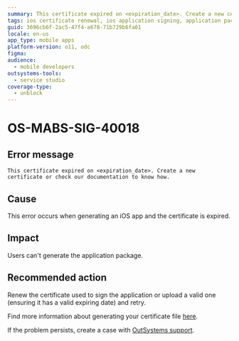 ```yaml
---
summary: This certificate expired on <expiration_date>. Create a new certificate or check our documentation to know how.
tags: ios certificate renewal, ios application signing, application package generation, error handling
guid: 3696cb6f-2ac5-47f4-a678-71b729b6fa01
locale: en-us
app_type: mobile apps
platform-version: o11, odc
figma:
audience:
  - mobile developers
outsystems-tools:
  - service studio
coverage-type:
  - unblock
---
```


# OS-MABS-SIG-40018

## Error message

`This certificate expired on <expiration_date>. Create a new certificate or check our documentation to know how.`

## Cause

This error occurs when generating an iOS app and the certificate is expired.

## Impact

Users can't generate the application package.

## Recommended action

Renew the certificate used to sign the application or upload a valid one (ensuring it has a valid expiring date) and retry.

Find more information about generating your certificate file [here](https://success.outsystems.com/Documentation/11/Delivering_Mobile_Apps/Generate_and_Distribute_Your_Mobile_App/More_Information_on_Generating_and_Distributing_Mobile_Apps#create-a-certificate).

If the problem persists, create a case with [OutSystems support](https://www.outsystems.com/support/portal/open-support-case?ErrorCode=OS-MABS-SIG-40018).
